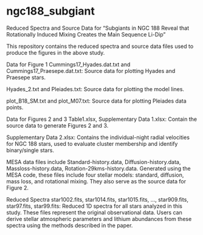 # ngc188_subgiant
Reduced Spectra and Source Data for
“Subgiants in NGC 188 Reveal that Rotationally Induced Mixing Creates the Main Sequence Li-Dip”

This repository contains the reduced spectra and source data files used to produce the figures in the above study.

Data for Figure 1
Cummings17_Hyades.dat.txt and Cummings17_Praesepe.dat.txt: Source data for plotting Hyades and Praesepe stars.

Hyades_2.txt and Pleiades.txt: Source data for plotting the model lines.

plot_B18_SM.txt and plot_M07.txt: Source data for plotting Pleiades data points.

Data for Figures 2 and 3
Table1.xlsx, Supplementary Data 1.xlsx: Contain the source data to generate Figures 2 and 3.

Supplementary Data 2.xlsx: Contains the individual-night radial velocities for NGC 188 stars, used to evaluate cluster membership and identify binary/single stars.

MESA data files include Standard-history.data, Diffusion-history.data, Massloss-history.data, Rotation-29kms-history.data.
Generated using the MESA code, these files include four stellar models: standard, diffusion, mass loss, and rotational mixing. They also serve as the source data for Figure 2.

Reduced Spectra
star1002.fits, star1014.fits, star1015.fits, ..., star909.fits, star97.fits, star99.fits: Reduced 1D spectra for all stars analyzed in this study. These files represent the original observational data.
Users can derive stellar atmospheric parameters and lithium abundances from these spectra using the methods described in the paper.

